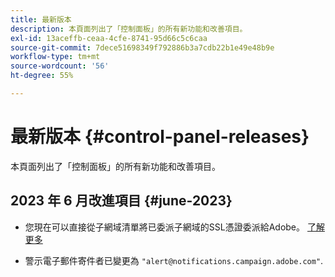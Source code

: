 ```yaml
---
title: 最新版本
description: 本頁面列出了「控制面板」的所有新功能和改善項目。
exl-id: 13aceffb-ceaa-4cfe-8741-95d66c5c6caa
source-git-commit: 7dece51698349f792886b3a7cdb22b1e49e48b9e
workflow-type: tm+mt
source-wordcount: '56'
ht-degree: 55%

---
```


# 最新版本 {#control-panel-releases}

本頁面列出了「控制面板」的所有新功能和改善項目。

## 2023 年 6 月改進項目 {#june-2023}

* 您現在可以直接從子網域清單將已委派子網域的SSL憑證委派給Adobe。 [了解更多](../subdomains-certificates/using/delegate-ssl.md)

* 警示電子郵件寄件者已變更為 `"alert@notifications.campaign.adobe.com"`.

